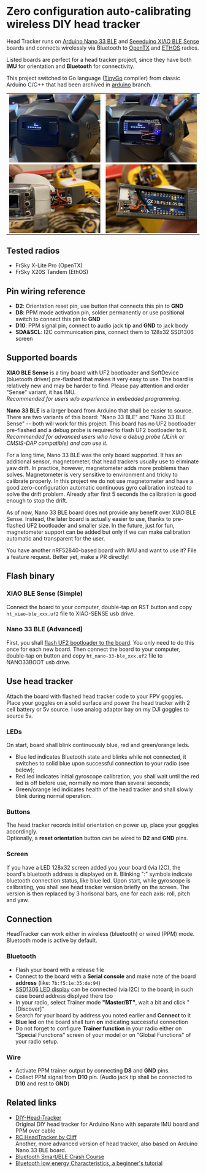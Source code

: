 # Zero configuration auto-calibrating wireless DIY head tracker

Head Tracker runs on [Arduino Nano 33 BLE](https://store.arduino.cc/arduino-nano-33-ble) and [Seeeduino XIAO BLE Sense](https://www.seeedstudio.com/Seeed-XIAO-BLE-Sense-nRF52840-p-5253.html) boards and connects wirelessly via Bluetooth to [OpenTX](https://github.com/opentx/opentx) and [ETHOS](https://ethos.frsky-rc.com) radios.

Listed boards are perfect for a head tracker project, since they have both **IMU** for orientation and **Bluetooth** for connectivity.

This project switched to Go language ([TinyGo](https://tinygo.org) compiler) from classic Arduino C/C++ that had been archived in [arduino](https://github.com/ysoldak/HeadTracker/tree/arduino) branch.

<table>
<tr><td>
<img src="case/DJICaseClosed.jpg" title="XIAO + SSD1306 on DJI Goggles" style="float: left;"/>
</td><td>
<img src="case/DJICaseOpen.jpg" title="XIAO + SSD1306 on DJI Goggles, wiring" style="float: right;"/>
</td></tr>
<tr><td>
<img src="case/CaseOnGoggles.jpg" title="Nano 33 BLE on FatShark mounted on the left side" style="float: left;"/>
</td><td>
<img src="case/CaseOpen.jpg" title="Nano 33 BLE on FatShark, wiring" style="float: right;"/>
</td></tr>
</table>

## Tested radios
- FrSky X-Lite Pro (OpenTX)
- FrSky X20S Tandem (EthOS)

## Pin wiring reference
- **D2**: Orientation reset pin, use button that connects this pin to **GND**
- **D8**: PPM mode activation pin, solder permanently or use positional switch to connect this pin to **GND**
- **D10**: PPM signal pin, connect to audio jack tip and **GND** to jack body
- **SDA&SCL**: I2C communication pins, connect them to 128x32 SSD1306 screen

## Supported boards

**XIAO BLE Sense** is a tiny board with UF2 bootloader and SoftDevice (bluetooth driver) pre-flashed that makes it very easy to use.
The board is relatively new and may be harder to find. Please pay attention and order "Sense" variant, it has IMU.  
_Recommended for users w/o experience in embedded programming._

**Nano 33 BLE** is a larger board from Arduino that shall be easier to source. There are two variants of this board: "Nano 33 BLE" and "Nano 33 BLE Sense" -- both will work for this project. This board has no UF2 bootloader pre-flashed and a debug probe is required to flash UF2 bootloader to it.  
_Recommended for advanced users who have a debug probe (JLink or CMSIS-DAP compatible) and can use it._

For a long time, Nano 33 BLE was the only board supported. It has an additional sensor, magnetometer, that head trackers usually use to eliminate yaw drift. In practice, however, magnetometer adds more problems than solves. Magnetometer is very sensitive to environment and tricky to calibrate properly. In this project we do not use magnetometer and have a good zero-configuration automatic continuous gyro calibration instead to solve the drift problem. Already after first 5 seconds the calibration is good enough to stop the drift.  

As of now, Nano 33 BLE board does not provide any benefit over XIAO BLE Sense. Instead, the later board is actually easier to use, thanks to pre-flashed UF2 bootloader and smaller size. In the future, just for fun, magnetometer support can be added but only if we can make calibration automatic and transparent for the user.

You have another nRF52840-based board with IMU and want to use it? File a feature request. Better yet, make a PR directly!


## Flash binary

### XIAO BLE Sense (Simple)
Connect the board to your computer, double-tap on RST button and copy `ht_xiao-ble_xxx.uf2` file to XIAO-SENSE usb drive.

### Nano 33 BLE (Advanced)
First, you shall [flash UF2 bootloader to the board](./doc/Nano33BLE.md). You only need to do this once for each new board.
Then connect the board to your computer, double-tap on button and copy `ht_nano-33-ble_xxx.uf2` file to NANO33BOOT usb drive.

## Use head tracker
Attach the board with flashed head tracker code to your FPV goggles.  
Place your goggles on a solid surface and power the head tracker with 2 cell battery or 5v source. I use analog adaptor bay on my DJI goggles to source 5v. 

### LEDs
On start, board shall blink continuously blue, red and green/orange leds.
- Blue led indicates Bluetooth state and blinks while not connected, it switches to solid blue upon successful connection to your radio (see below);
- Red led indicates initial gyroscope calibration, you shall wait until the red led is off before use, normally no more than several seconds;
- Green/orange led indicates health of the head tracker and shall slowly blink during normal operation.

### Buttons
The head tracker records initial orientation on power up, place your goggles accordingly.  
Optionally, a **reset orientation** button can be wired to **D2** and **GND** pins.

### Screen
If you have a LED 128x32 screen added you your board (via I2C), the board's bluetooth address is displayed on it. Blinking ":" symbols indicate bluetooth connection status, like blue led. Upon start, while gyroscope is calibrating, you shall see head tracker version briefly on the screen. The version is then replaced by 3 horisonal bars, one for each axis: roll, pitch and yaw.


## Connection

HeadTracker can work either in wireless (bluetooth) or wired (PPM) mode.
Bluetooth mode is active by default.

### Bluetooth
- Flash your board with a release file
- Connect to the board with a **Serial console** and make note of the board **address** (like: `7b:f5:1e:35:de:94`)
- [SSD1306 LED display](https://www.amazon.com/s?k=ssd1306+128x32+oled+i2c) can be connected (via I2C) to the board; in such case board address displyed there too
- In your radio, select Trainer mode **"Master/BT"**, wait a bit and click "[Discover]"
- Search for your board by address you noted earlier and **Connect** to it
- **Blue led** on the board shall turn **on** indicating successful connection
- Do not forget to configure **Trainer function** in your radio either on "Special Functions" screen of your model or on "Global Functions" of your radio setup.

### Wire
- Activate PPM trainer output by connecting **D8** and **GND** pins.
- Collect PPM signal from **D10** pin. (Audio jack tip shall be connected to **D10** and rest to **GND**)

## Related links
- [DIY-Head-Tracker](https://github.com/kniuk/DIY-Head-Tracker)  
  Original DIY head tracker for Arduino Nano with separate IMU board and PPM over cable
- [RC HeadTracker by Cliff](https://github.com/dlktdr/HeadTracker)  
  Another, more advanced version of head tracker, also based on Arduino Nano 33 BLE board.
- [Bluetooth Smart/BLE Crash Course](https://inductive-kickback.com/projects/bluetooth-low-energy/bluetooth-smartble-crash-course/)
- [Bluetooth low energy Characteristics, a beginner's tutorial](https://devzone.nordicsemi.com/nordic/short-range-guides/b/bluetooth-low-energy/posts/ble-characteristics-a-beginners-tutorial)
